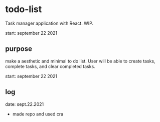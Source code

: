 # todo-list
Task manager application with React. WIP.

start: september 22 2021


## purpose
make a aesthetic and minimal to do list.  User will be able to create tasks, complete tasks, and clear completed tasks.

start: september 22 2021

## log
date: sept.22.2021

- made repo and used cra

